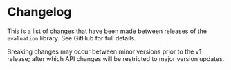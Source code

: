 # Changelog
This is a list of changes that have been made between releases of the ``evaluation`` library. See GitHub for full details.

Breaking changes may occur between minor versions prior to the v1 release; after which API changes will be restricted to major version updates.

<!-- towncrier release notes start -->
